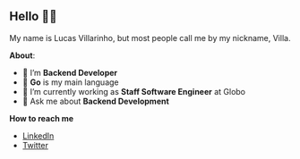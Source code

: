 <h2>Hello  🤘🏻</h2>

 My name is Lucas Villarinho, but most people call me by my nickname, Villa.

 **About**:

- 🌱 I’m **Backend Developer**
- 🐹 **Go** is my main language
- 🔭 I’m currently working as **Staff Software Engineer** at Globo
- 💬 Ask me about **Backend Development**

 **How to reach me**

- [LinkedIn](https://www.linkedin.com/in/lucas-villarinho/)
- [Twitter](https://x.com/villarinholuc)
